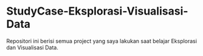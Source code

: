 # StudyCase-Eksplorasi-Visualisasi-Data
Repositori ini berisi semua project yang saya lakukan saat belajar Eksplorasi dan Visualisasi Data.
